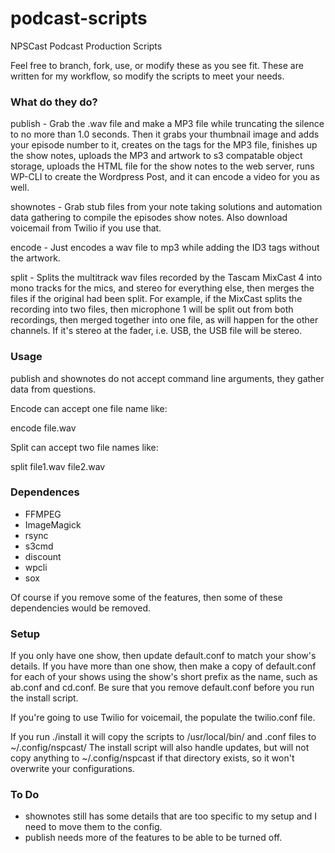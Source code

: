 # podcast-scripts
NPSCast Podcast Production Scripts

Feel free to branch, fork, use, or modify these as you see fit. These are written for my workflow, so modify the scripts to meet your needs. 

### What do they do?

publish - Grab the .wav file and make a MP3 file while truncating the silence to no more than 1.0 seconds. Then it grabs your thumbnail image and adds your episode number to it, creates on the tags for the MP3 file, finishes up the show notes, uploads the MP3 and artwork to s3 compatable object storage, uploads the HTML file for the show notes to the web server, runs WP-CLI to create the Wordpress Post, and it can encode a video for you as well.

shownotes - Grab stub files from your note taking solutions and automation data gathering to compile the episodes show notes. Also download voicemail from Twilio if you use that.

encode - Just encodes a wav file to mp3 while adding the ID3 tags without the artwork.

split -  Splits the multitrack wav files recorded by the Tascam MixCast 4 into mono tracks for the mics, and stereo for everything else, then merges the files if the original had been split. For example, if the MixCast splits the recording into two files, then microphone 1 will be split out from both recordings, then merged together into one file, as will happen for the other channels. If it's stereo at the fader, i.e. USB, the USB file will be stereo.

### Usage

publish and shownotes do not accept command line arguments, they gather data from questions.

Encode can accept one file name like:

encode file.wav

Split can accept two file names like:

split file1.wav file2.wav  

### Dependences

- FFMPEG
- ImageMagick
- rsync
- s3cmd
- discount
- wpcli
- sox

Of course if you remove some of the features, then some of these dependencies would be removed.

### Setup

If you only have one show, then update default.conf to match your show's details.
If you have more than one show, then make a copy of default.conf for each of your shows using the show's short prefix as the name, such as ab.conf and cd.conf. Be sure that you remove default.conf before you run the install script.

If you're going to use Twilio for voicemail, the populate the twilio.conf file.

If you run ./install it will copy the scripts to /usr/local/bin/ and .conf files to ~/.config/nspcast/
The install script will also handle updates, but will not copy anything to ~/.config/nspcast if that directory exists, so it won't overwrite your configurations.

### To Do

- shownotes still has some details that are too specific to my setup and I need to move them to the config.
- publish needs more of the features to be able to be turned off.
